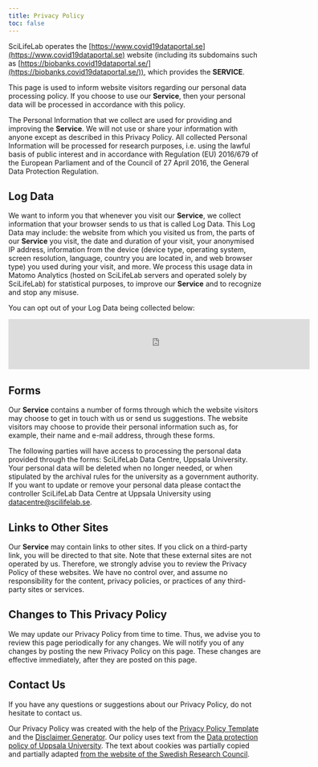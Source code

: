 ```yaml
---
title: Privacy Policy
toc: false
---
```


SciLifeLab operates the [https://www.covid19dataportal.se](https://www.covid19dataportal.se) website (including its subdomains such as [https://biobanks.covid19dataportal.se/](https://biobanks.covid19dataportal.se/)), which provides the **SERVICE**.

This page is used to inform website visitors regarding our personal data processing policy. If you choose to use our **Service**, then your personal data will be processed in accordance with this policy.

The Personal Information that we collect are used for providing and improving the **Service**.
We will not use or share your information with anyone except as described in this Privacy Policy. All collected Personal Information will be processed for research purposes, i.e. using the lawful basis of public interest and in accordance with Regulation (EU) 2016/679 of the European Parliament and of the Council of 27 April 2016, the General Data Protection Regulation.

## Log Data

We want to inform you that whenever you visit our **Service**, we collect information that your browser sends to us that is called Log Data. This Log Data may include: the website from which you visited us from, the parts of our **Service** you visit, the date and duration of your visit, your anonymised IP address, information from the device (device type, operating system, screen resolution, language, country you are located in, and web browser type) you used during your visit, and more. We process this usage data in Matomo Analytics (hosted on SciLifeLab servers and operated solely by SciLifeLab) for statistical purposes, to improve our **Service** and to recognize and stop any misuse.

You can opt out of your Log Data being collected below:

<iframe style="border: 0; height: 100px; width: 600px;" src="https://matomo.dc.scilifelab.se/index.php?module=CoreAdminHome&action=optOut&language=en&fontSize=14px&fontFamily=Helvetica"></iframe>

## Forms

Our **Service** contains a number of forms through which the website visitors may choose to get in touch with us or send us suggestions. The website visitors may choose to provide their personal information such as, for example, their name and e-mail address, through these forms.

The following parties will have access to processing the personal data provided through the forms: SciLifeLab Data Centre, Uppsala University. Your personal data will be deleted when no longer needed, or when stipulated by the archival rules for the university as a government authority. If you want to update or remove your personal data please contact the controller SciLifeLab Data Centre at Uppsala University using <datacentre@scilifelab.se>.

## Links to Other Sites

Our **Service** may contain links to other sites. If you click on a third-party link, you will be directed to that site. Note that these external sites are not operated by us. Therefore, we strongly advise you to review the Privacy Policy of these websites. We have no control over, and assume no responsibility for the content, privacy policies, or practices of any third-party sites or services.

## Changes to This Privacy Policy

We may update our Privacy Policy from time to time.
Thus, we advise you to review this page periodically for any changes.
We will notify you of any changes by posting the new Privacy Policy on this page.
These changes are effective immediately, after they are posted on this page.

## Contact Us

If you have any questions or suggestions about our Privacy Policy, do not hesitate to contact us.

Our Privacy Policy was created with the help of the [Privacy Policy Template](https://www.privacypolicytemplate.net) and the [Disclaimer Generator](https://www.disclaimergenerator.org/). Our policy uses text from the [Data protection policy of Uppsala University](https://www.uu.se/en/about-uu/data-protection-policy). The text about cookies was partially copied and partially adapted [from the website of the Swedish Research Council](https://www.vr.se/english/about-cookies.html).
